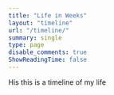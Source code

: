 ```yaml
---
title: "Life in Weeks"
layout: "timeline"
url: "/timeline/"
summary: single
type: page
disable_comments: true
ShowReadingTime: false
---
```



His this is a timeline of my life
